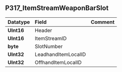 ## P317\_ItemStreamWeaponBarSlot ##
| **Datatype** | **Field** | **Comment** |
|:-------------|:----------|:------------|
| **UInt16**   | Header    |             |
| **UInt16**   | ItemStreamID |             |
| **byte**     | SlotNumber |             |
| **UInt32**   | LeadhandItemLocalID |             |
| **UInt32**   | OffhandItemLocalID |             |